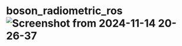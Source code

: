# boson_radiometric_ros![Screenshot from 2024-11-14 20-26-37](https://github.com/user-attachments/assets/13dbee6a-8d37-4957-b469-e016463d2029)
